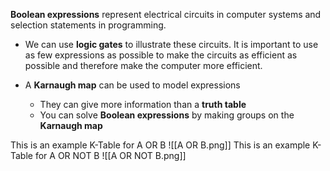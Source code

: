 __Boolean expressions__ represent electrical circuits in computer systems and selection statements in programming.
- We can use __logic gates__ to illustrate these circuits.
It is important to use as few expressions as possible to make the circuits as efficient as possible and therefore make the computer more efficient.

- A __Karnaugh map__ can be used to model expressions
	- They can give more information than a __truth table__
	- You can solve __Boolean expressions__ by making groups on the __Karnaugh map__


This is an example K-Table for A OR B
	![[A OR B.png]]
This is an example K-Table for A OR NOT B
	![[A OR NOT B.png]]


